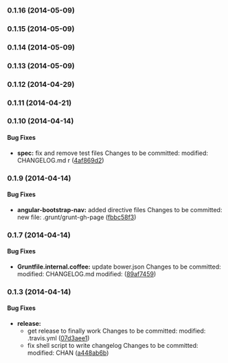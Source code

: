 <a name="0.1.16"></a>
### 0.1.16 (2014-05-09)


<a name="0.1.15"></a>
### 0.1.15 (2014-05-09)


<a name="0.1.14"></a>
### 0.1.14 (2014-05-09)


<a name="0.1.13"></a>
### 0.1.13 (2014-05-09)


<a name="0.1.12"></a>
### 0.1.12 (2014-04-29)


<a name="0.1.11"></a>
### 0.1.11 (2014-04-21)


<a name="0.1.10"></a>
### 0.1.10 (2014-04-14)


#### Bug Fixes

* **spec:** fix and remove test files  Changes to be committed: 	modified:   CHANGELOG.md 	r ([4af869d2](http://github.rackspace.com/rackerlabs/angular-bootstrap-nav/commit/4af869d2f8117217c4a2b007dd9351919910da79))


<a name="0.1.9"></a>
### 0.1.9 (2014-04-14)


#### Bug Fixes

* **angular-bootstrap-nav:** added directive files Changes to be committed: 	new file:   .grunt/grunt-gh-page ([fbbc58f3](http://github.rackspace.com/rackerlabs/angular-bootstrap-nav/commit/fbbc58f3d64ba396138135f02edd1fe074333198))


<a name="0.1.7"></a>
### 0.1.7 (2014-04-14)


#### Bug Fixes

* **Gruntfile.internal.coffee:** update bower.json  Changes to be committed: 	modified:   CHANGELOG.md 	modified: ([89af7459](http://github.rackspace.com/rackerlabs/angular-bootstrap-nav/commit/89af7459a92e21951971390fac153bf314f48d8b))


<a name="0.1.3"></a>
### 0.1.3 (2014-04-14)


#### Bug Fixes

* **release:**
  * get release to finally work  Changes to be committed: 	modified:   .travis.yml 	 ([07d3aee1](http://github.rackspace.com/rackerlabs/angular-bootstrap-nav/commit/07d3aee10f80a9972b827bc5b4158d29eea2ba1f))
  * fix shell script to write changelog   Changes to be committed: 	modified:   CHAN ([a448ab6b](http://github.rackspace.com/rackerlabs/angular-bootstrap-nav/commit/a448ab6bdccf3ec515a1459148ad5aa6d7a0286c))

